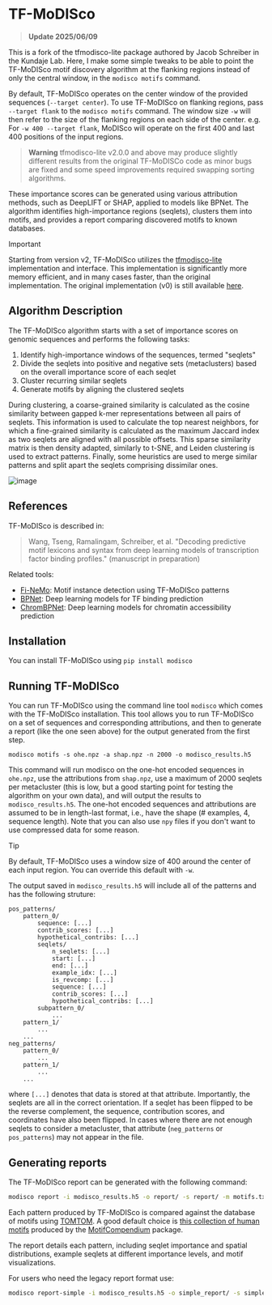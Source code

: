 # TF-MoDISco

> **Update 2025/06/09**

This is a fork of the tfmodisco-lite package authored by Jacob Schreiber in the Kundaje Lab.
Here, I make some simple tweaks to be able to point the TF-MoDISco motif discovery
algorithm at the flanking regions instead of only the central window, in the `modisco motifs` command.

By default, TF-MoDISco operates on the center window of the provided sequences (`--target center`).
To use TF-MoDISco on flanking regions, pass `--target flank` to the `modisco motifs` command.
The window size `-w` will then refer to the size of the flanking regions on each side of the center.
e.g. For `-w 400 --target flank`, MoDISco will operate on the first 400 and last 400 positions of the
input regions.

> **Warning**
> tfmodisco-lite v2.0.0 and above may produce slightly different results from the original TF-MoDISCo code as minor bugs are fixed and some speed improvements required swapping sorting algorithms.

These importance scores can be generated using various attribution methods, such as DeepLIFT or SHAP, applied to models like BPNet. The algorithm identifies high-importance regions (seqlets), clusters them into motifs, and provides a report comparing discovered motifs to known databases.


> [!IMPORTANT]  
> Starting from version v2, TF-MoDISco utilizes the [tfmodisco-lite](https://github.com/jmschrei/tfmodisco-lite/) implementation and interface. This implementation is significantly more memory efficient, and in many cases faster, than the original implementation. The original implementation (v0) is still available [here](https://github.com/kundajelab/tfmodisco/tree/v0-final).

## Algorithm Description

The TF-MoDISco algorithm starts with a set of importance scores on genomic sequences and performs the following tasks:

1. Identify high-importance windows of the sequences, termed "seqlets"
2. Divide the seqlets into positive and negative sets (metaclusters) based on the overall importance score of each seqlet
3. Cluster recurring similar seqlets
4. Generate motifs by aligning the clustered seqlets

During clustering, a coarse-grained similarity is calculated as the cosine similarity between gapped k-mer representations between all pairs of seqlets. This information is used to calculate the top nearest neighbors, for which a fine-grained similarity is calculated as the maximum Jaccard index as two seqlets are aligned with all possible offsets. This sparse similarity matrix is then density adapted, similarly to t-SNE, and Leiden clustering is used to extract patterns. Finally, some heuristics are used to merge similar patterns and split apart the seqlets comprising dissimilar ones.

![image](assets/overview.svg)

## References

TF-MoDISco is described in:
> Wang, Tseng, Ramalingam, Schreiber, et al. "Decoding predictive motif lexicons and syntax from deep learning models of transcription factor binding profiles." (manuscript in preparation)

Related tools:
- [Fi-NeMo](https://github.com/kundajelab/Fi-NeMo): Motif instance detection using TF-MoDISco patterns
- [BPNet](https://github.com/kundajelab/bpnet-refactor): Deep learning models for TF binding prediction
- [ChromBPNet](https://github.com/kundajelab/chrombpnet): Deep learning models for chromatin accessibility prediction

## Installation

You can install TF-MoDISco using `pip install modisco`

## Running TF-MoDISco

You can run TF-MoDISco using the command line tool `modisco` which comes with the TF-MoDISco installation. This tool allows you to run TF-MoDISco on a set of sequences and corresponding attributions, and then to generate a report (like the one seen above) for the output generated from the first step.

`modisco motifs -s ohe.npz -a shap.npz -n 2000 -o modisco_results.h5`

This command will run modisco on the one-hot encoded sequences in `ohe.npz`, use the attributions from `shap.npz`, use a maximum of 2000 seqlets per metacluster (this is low, but a good starting point for testing the algorithm on your own data), and will output the results to `modisco_results.h5`. The one-hot encoded sequences and attributions are assumed to be in length-last format, i.e., have the shape (# examples, 4, sequence length). Note that you can also use `npy` files if you don't want to use compressed data for some reason. 

> [!TIP]
> By default, TF-MoDISco uses a window size of 400 around the center of each input region. You can override this default with `-w`.

The output saved in `modisco_results.h5` will include all of the patterns and has the following struture:

```
pos_patterns/
    pattern_0/
        sequence: [...]
        contrib_scores: [...]
        hypothetical_contribs: [...]
        seqlets/
            n_seqlets: [...]
            start: [...]
            end: [...]
            example_idx: [...]
            is_revcomp: [...]
            sequence: [...]
            contrib_scores: [...]
            hypothetical_contribs: [...]
        subpattern_0/
            ...
    pattern_1/
        ...
    ...
neg_patterns/
    pattern_0/
        ...
    pattern_1/
        ...
    ...
```

where `[...]` denotes that data is stored at that attribute. Importantly, the seqlets are all in the correct orientation. If a seqlet has been flipped to be the reverse complement, the sequence, contribution scores, and coordinates have also been flipped. In cases where there are not enough seqlets to consider a metacluster, that attribute (`neg_patterns` or `pos_patterns`) may not appear in the file.

## Generating reports

The TF-MoDISco report can be generated with the following command:
```sh
modisco report -i modisco_results.h5 -o report/ -s report/ -m motifs.txt
```

Each pattern produced by TF-MoDISco is compared against the database of motifs using [TOMTOM](https://meme-suite.org/meme/tools/tomtom). A good default choice is [this collection of human motifs](https://raw.githubusercontent.com/kundajelab/MotifCompendium/refs/heads/main/pipeline/data/MotifCompendium-Database-Human.meme.txt) produced by the [MotifCompendium](https://github.com/kundajelab/MotifCompendium) package.

The report details each pattern, including seqlet importance and spatial distributions, example seqlets at different importance levels, and motif visualizations.

For users who need the legacy report format use:
```sh
modisco report-simple -i modisco_results.h5 -o simple_report/ -s simple_report/ -m motifs.txt
```
